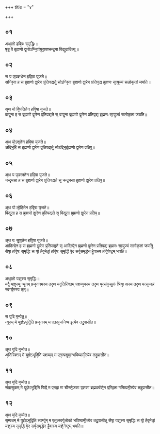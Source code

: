 +++
title = "४"

+++
## ०१
अथा᳘तो हवि᳘षः स᳘मृद्धिः॥  
ष᳘ड्ढ वै ब्र᳘ह्मणो द्वा᳘रोऽग्नि᳘र्वायुरा᳘पश्चन्द्र᳘मा विद्यु᳘दादित्यः᳟॥  
## ०२
स य उ᳘पदग्धेन हवि᳘षा य᳘जते॥  
अग्नि᳘ना ह स ब्र᳘ह्मणो द्वा᳘रेण प्र᳘तिपद्यतेॗ सोऽग्नि᳘ना ब्र᳘ह्मणो द्वा᳘रेण प्रतिप᳘द्य ब्र᳘ह्मणः सा᳘युज्यं सलोक᳘तां जयति॥  
## ०३
अ᳘थ यो वि᳘पतितेन हवि᳘षा य᳘जते॥  
वायु᳘ना ह स ब्र᳘ह्मणो द्वा᳘रेण प्र᳘तिपद्यते स᳘ वायु᳘ना ब्र᳘ह्मणो द्वा᳘रेण प्रतिप᳘द्य ब्र᳘ह्मणः सा᳘युज्यं सलोक᳘तां जयति॥  
## ०४
अ᳘थ यो᳘ऽशृतेन हवि᳘षा य᳘जते॥  
अद्भि᳘र्हि स ब्र᳘ह्मणो द्वा᳘रेण प्र᳘तिपद्यतेॗ सोऽद्भि᳘र्ब्र᳘ह्मणो द्वा᳘रेण प्रतिप᳟॥  
## ०५
अ᳘थ य उ᳘परक्तेन हवि᳘षा य᳘जते॥  
चन्द्र᳘मसा ह स ब्र᳘ह्मणो द्वा᳘रेण प्र᳘तिपद्यते स᳘ चन्द्र᳘मसा ब्र᳘ह्मणो द्वा᳘रेण प्रतिप᳟॥  
## ०६
अ᳘थ यो लो᳘हितेन हवि᳘षा य᳘जते॥  
विद्यु᳘ता ह स ब्र᳘ह्मणो द्वा᳘रेण प्र᳘तिपद्यते स᳘ विद्यु᳘ता ब्र᳘ह्मणो द्वा᳘रेण प्रतिप᳟॥  
## ०७
अ᳘थ यः सु᳘शृतेन हवि᳘षा य᳘जते॥  
आदित्ये᳘न ह स ब्र᳘ह्मणो द्वा᳘रेण प्र᳘तिपद्यते स᳘ आदित्ये᳘न ब्र᳘ह्मणो द्वा᳘रेण प्रतिप᳘द्य ब्र᳘ह्मणः सा᳘युज्यं सलोक᳘तां जयतिॗ सैषा᳘ हवि᳘षः स᳘मृद्धिः स यो᳘ हैव᳘मेतां᳘ हवि᳘षः स᳘मृद्धिं वे᳘द सर्व᳘समृद्धेन हैॗवास्य हवि᳘षेष्ट᳘म् भवति॥  
## ०८
अथा᳘तो यज्ञ᳘स्य स᳘मृद्धिः॥  
यद्वै᳘ यज्ञ᳘स्यॗ न्यूनम् प्रज᳘ननमस्य तद᳘थ यद᳘तिरिक्तम् पशव्य᳘मस्य तद᳘थ य᳘त्संक᳘सुकं श्रिया᳘ अस्य तद᳘थ यत्स᳘म्पन्नं स्वर्ग्य᳘मस्य त᳘त्॥  
## ०९
स य᳘दि म᳘न्येत᳟᳟॥  
न्यूनम् मे यॗज्ञेऽभूदि᳘ति प्रज᳘ननम् म एतत्प्र᳘जनिष्य इ᳘त्येव तदु᳘पासीत॥  
## १०
अ᳘थ य᳘दि म᳘न्येत॥  
अ᳘तिरिक्तम् मे यॗज्ञेऽभूदि᳘ति पशव्य᳘म् म एत᳘त्पशुमा᳘न्भविष्यामी᳘त्येव तदु᳘पासीत॥  
## ११
अ᳘थ य᳘दि म᳘न्येत॥  
संक᳘सुकम् मे यॗज्ञेऽभूदि᳘ति श्रियै᳘ म एतदा᳘ मा श्रीस्ते᳘जसा य᳘शसा ब्रह्मवर्चसे᳘न प᳘रिवृता गमिष्यती᳘त्येव तदु᳘पासीत॥  
## १२
अ᳘थ य᳘दि म᳘न्येत॥  
स᳘म्पन्नम् मे यॗज्ञेऽभूदि᳘ति स्वर्ग्य᳘म् म एत᳘त्स्वर्ग᳘लोको भविष्यामी᳘त्येव तदु᳘पासीतॗ सैषा᳘ यज्ञ᳘स्य स᳘मृद्धिः स यो᳘ हैव᳘मेतां᳘ यज्ञ᳘स्य स᳘मृद्धिं वे᳘द सर्व᳘समृद्धेन हैॗवास्य यज्ञे᳘नेष्ट᳘म् भवति॥  
